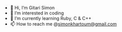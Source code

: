- 👋 Hi, I’m Gitari Simon 
- 👀 I’m interested in coding
- 🌱 I’m currently learning Ruby, C & C++
- 📫 How to reach me @simonkhartoum@gmail.com

